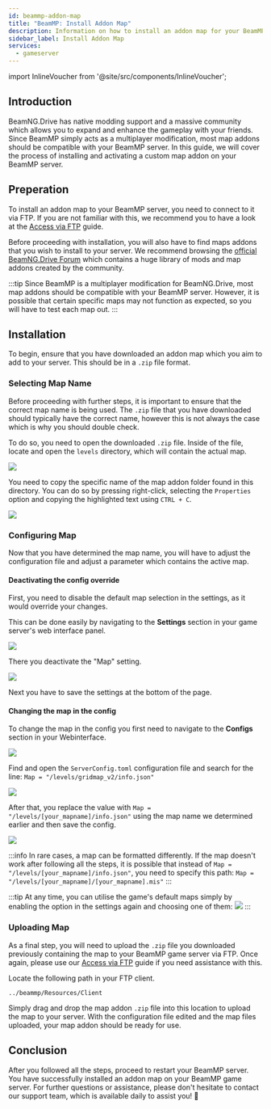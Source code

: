 ```yaml
---
id: beammp-addon-map
title: "BeamMP: Install Addon Map"
description: Information on how to install an addon map for your BeamMP server from ZAP-Hosting - ZAP-Hosting.com documentation
sidebar_label: Install Addon Map
services:
  - gameserver
---
```


import InlineVoucher from '@site/src/components/InlineVoucher';

## Introduction

BeamNG.Drive has native modding support and a massive community which allows you to expand and enhance the gameplay with your friends. Since BeamMP simply acts as a multiplayer modification, most map addons should be compatible with your BeamMP server. In this guide, we will cover the process of installing and activating a custom map addon on your BeamMP server.

<InlineVoucher />

## Preperation

To install an addon map to your BeamMP server, you need to connect to it via FTP. If you are not familiar with this, we recommend you to have a look at the [Access via FTP](gameserver-ftpaccess.md) guide.

Before proceeding with installation, you will also have to find maps addons that you wish to install to your server. We recommend browsing the [official BeamNG.Drive Forum](https://www.beamng.com/resources/categories/terrains-levels-maps.9/) which contains a huge library of mods and map addons created by the community. 

:::tip
Since BeamMP is a multiplayer modification for BeamNG.Drive, most map addons should be compatible with your BeamMP server. However, it is possible that certain specific maps may not function as expected, so you will have to test each map out.
:::

## Installation

To begin, ensure that you have downloaded an addon map which you aim to add to your server. This should be in a `.zip` file format.

### Selecting Map Name

Before proceeding with further steps, it is important to ensure that the correct map name is being used. The `.zip` file that you have downloaded should typically have the correct name, however this is not always the case which is why you should double check.

To do so, you need to open the downloaded `.zip` file. Inside of the file, locate and open the `levels` directory, which will contain the actual map.

![](https://screensaver01.zap-hosting.com/index.php/s/8cGobQaKBJmexwK/preview)

You need to copy the specific name of the map addon folder found in this directory. You can do so by pressing right-click, selecting the `Properties` option and copying the highlighted text using `CTRL + C`.

![](https://screensaver01.zap-hosting.com/index.php/s/D4AnY5zbfHMgMwR/preview)

### Configuring Map

Now that you have determined the map name, you will have to adjust the configuration file and adjust a parameter which contains the active map.

#### Deactivating the config override

First, you need to disable the default map selection in the settings, as it would override your changes.

This can be done easily by navigating to the **Settings** section in your game server's web interface panel.

![](https://screensaver01.zap-hosting.com/index.php/s/SJ5L6APTFzyZKTC/preview)

There you deactivate the "Map" setting.

![](https://screensaver01.zap-hosting.com/index.php/s/kHSybw6rw5jMaE3/preview)

Next you have to save the settings at the bottom of the page.

#### Changing the map in the config

To change the map in the config you first need to navigate to the **Configs** section in your Webinterface.

![](https://screensaver01.zap-hosting.com/index.php/s/sBj4CFQ3yKmMy8d/preview)

Find and open the `ServerConfig.toml` configuration file and search for the line:
`Map = "/levels/gridmap_v2/info.json"`

![](https://screensaver01.zap-hosting.com/index.php/s/JQg3EzkszXDrGFQ/preview)

After that, you replace the value with `Map = "/levels/[your_mapname]/info.json"` using the map name we determined earlier and then save the config.

![](https://screensaver01.zap-hosting.com/index.php/s/oNKN34KTAxrSxYX/preview)

:::info
In rare cases, a map can be formatted differently. If the map doesn't work after following all the steps, it is possible that instead of `Map = "/levels/[your_mapname]/info.json"`, you need to specify this path: `Map = "/levels/[your_mapname]/[your_mapname].mis"`
:::

:::tip
At any time, you can utilise the game's default maps simply by enabling the option in the settings again and choosing one of them:
![](https://screensaver01.zap-hosting.com/index.php/s/8SSceQj373GQ3sw/preview)
:::

### Uploading Map 

As a final step, you will need to upload the `.zip` file you downloaded previously containing the map to your BeamMP game server via FTP. Once again, please use our [Access via FTP](gameserver-ftpaccess.md) guide if you need assistance with this.

Locate the following path in your FTP client.
```
../beammp/Resources/Client
```

Simply drag and drop the map addon `.zip` file into this location to upload the map to your server. With the configuration file edited and the map files uploaded, your map addon should be ready for use.

## Conclusion

After you followed all the steps, proceed to restart your BeamMP server. You have successfully installed an addon map on your BeamMP game server. For further questions or assistance, please don't hesitate to contact our support team, which is available daily to assist you! 🙂